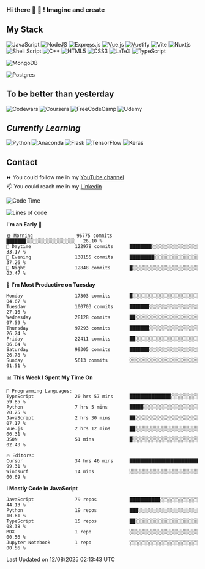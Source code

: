### Hi there 👋 🤖 ! Imagine and create

## My Stack
![JavaScript](https://img.shields.io/badge/javascript-%23323330.svg?style=for-the-badge&logo=javascript&logoColor=%23F7DF1E) ![NodeJS](https://img.shields.io/badge/node.js-6DA55F?style=for-the-badge&logo=node.js&logoColor=white) <img alt="Express.js" src="https://img.shields.io/badge/express.js%20-%23404d59.svg?&style=for-the-badge"/> ![Vue.js](https://img.shields.io/badge/vuejs-%2335495e.svg?style=for-the-badge&logo=vuedotjs&logoColor=%234FC08D) ![Vuetify](https://img.shields.io/badge/Vuetify-1867C0?style=for-the-badge&logo=vuetify&logoColor=AEDDFF) ![Vite](https://img.shields.io/badge/vite-%23646CFF.svg?style=for-the-badge&logo=vite&logoColor=white) ![Nuxtjs](https://img.shields.io/badge/Nuxt-002E3B?style=for-the-badge&logo=nuxtdotjs&logoColor=#00DC82) ![Shell Script](https://img.shields.io/badge/shell_script-%23121011.svg?style=for-the-badge&logo=gnu-bash&logoColor=white) ![C++](https://img.shields.io/badge/c++-%2300599C.svg?style=for-the-badge&logo=c%2B%2B&logoColor=white) ![HTML5](https://img.shields.io/badge/html5-%23E34F26.svg?style=for-the-badge&logo=html5&logoColor=white) ![CSS3](https://img.shields.io/badge/css3-%231572B6.svg?style=for-the-badge&logo=css3&logoColor=white) ![LaTeX](https://img.shields.io/badge/latex-%23008080.svg?style=for-the-badge&logo=latex&logoColor=white) ![TypeScript](https://img.shields.io/badge/typescript-%23007ACC.svg?style=for-the-badge&logo=typescript&logoColor=white)
<div>
  <img alt="MongoDB" src ="https://img.shields.io/badge/MongoDB-%234ea94b.svg?&style=for-the-badge&logo=mongodb&logoColor=white"/>
  
  ![Postgres](https://img.shields.io/badge/postgres-%23316192.svg?style=for-the-badge&logo=postgresql&logoColor=white)
</div>

## To be better than yesterday
![Codewars](https://img.shields.io/badge/Codewars-B1361E?style=for-the-badge&logo=codewars&logoColor=grey)
  ![Coursera](https://img.shields.io/badge/Coursera-%230056D2.svg?style=for-the-badge&logo=Coursera&logoColor=white)
  ![FreeCodeCamp](https://img.shields.io/badge/Freecodecamp-%23123.svg?&style=for-the-badge&logo=freecodecamp&logoColor=green)
  ![Udemy](https://img.shields.io/badge/Udemy-A435F0?style=for-the-badge&logo=Udemy&logoColor=white)

## *Currently Learning*
![Python](https://img.shields.io/badge/python-3670A0?style=for-the-badge&logo=python&logoColor=ffdd54) ![Anaconda](https://img.shields.io/badge/Anaconda-%2344A833.svg?style=for-the-badge&logo=anaconda&logoColor=white) 
![Flask](https://img.shields.io/badge/flask-%23000.svg?style=for-the-badge&logo=flask&logoColor=white) ![TensorFlow](https://img.shields.io/badge/TensorFlow-%23FF6F00.svg?style=for-the-badge&logo=TensorFlow&logoColor=white) ![Keras](https://img.shields.io/badge/Keras-%23D00000.svg?style=for-the-badge&logo=Keras&logoColor=white)

## Contact
⏩ You could follow me in my <a href="https://www.youtube.com/c/ViktorJimenezF" target="blank">YouTube channel</a>   <br>
📫 You could reach me in my <a href="https://www.linkedin.com/in/victorjuanjimenez/" target="blank">Linkedin</a>  

<!--START_SECTION:waka-->
![Code Time](http://img.shields.io/badge/Code%20Time-3%2C884%20hrs%2045%20mins-blue)

![Lines of code](https://img.shields.io/badge/From%20Hello%20World%20I%27ve%20Written-660.7%20million%20lines%20of%20code-blue)

**I'm an Early 🐤** 

```text
🌞 Morning                96775 commits       ███████░░░░░░░░░░░░░░░░░░   26.10 % 
🌆 Daytime                122978 commits      ████████░░░░░░░░░░░░░░░░░   33.17 % 
🌃 Evening                138155 commits      █████████░░░░░░░░░░░░░░░░   37.26 % 
🌙 Night                  12848 commits       █░░░░░░░░░░░░░░░░░░░░░░░░   03.47 % 
```
📅 **I'm Most Productive on Tuesday** 

```text
Monday                   17303 commits       █░░░░░░░░░░░░░░░░░░░░░░░░   04.67 % 
Tuesday                  100703 commits      ███████░░░░░░░░░░░░░░░░░░   27.16 % 
Wednesday                28128 commits       ██░░░░░░░░░░░░░░░░░░░░░░░   07.59 % 
Thursday                 97293 commits       ███████░░░░░░░░░░░░░░░░░░   26.24 % 
Friday                   22411 commits       ██░░░░░░░░░░░░░░░░░░░░░░░   06.04 % 
Saturday                 99305 commits       ███████░░░░░░░░░░░░░░░░░░   26.78 % 
Sunday                   5613 commits        ░░░░░░░░░░░░░░░░░░░░░░░░░   01.51 % 
```


📊 **This Week I Spent My Time On** 

```text
💬 Programming Languages: 
TypeScript               20 hrs 57 mins      ███████████████░░░░░░░░░░   59.85 % 
Python                   7 hrs 5 mins        █████░░░░░░░░░░░░░░░░░░░░   20.25 % 
JavaScript               2 hrs 30 mins       ██░░░░░░░░░░░░░░░░░░░░░░░   07.17 % 
Vue.js                   2 hrs 12 mins       ██░░░░░░░░░░░░░░░░░░░░░░░   06.31 % 
JSON                     51 mins             █░░░░░░░░░░░░░░░░░░░░░░░░   02.43 % 

🔥 Editors: 
Cursor                   34 hrs 46 mins      █████████████████████████   99.31 % 
Windsurf                 14 mins             ░░░░░░░░░░░░░░░░░░░░░░░░░   00.69 % 
```

**I Mostly Code in JavaScript** 

```text
JavaScript               79 repos            ███████████░░░░░░░░░░░░░░   44.13 % 
Python                   19 repos            ███░░░░░░░░░░░░░░░░░░░░░░   10.61 % 
TypeScript               15 repos            ██░░░░░░░░░░░░░░░░░░░░░░░   08.38 % 
MDX                      1 repo              ░░░░░░░░░░░░░░░░░░░░░░░░░   00.56 % 
Jupyter Notebook         1 repo              ░░░░░░░░░░░░░░░░░░░░░░░░░   00.56 % 
```




 Last Updated on 12/08/2025 02:13:43 UTC
<!--END_SECTION:waka-->

<!--
**ViktorJJF/ViktorJJF** is a ✨ _special_ ✨ repository because its `README.md` (this file) appears on your GitHub profile.



Here are some ideas to get you started:

- 🔭 I’m currently working on ...
- 🌱 I’m currently learning ...
- 👯 I’m looking to collaborate on ...
- 🤔 I’m looking for help with ...
- 💬 Ask me about ...
- 📫 How to reach me: ...
- 😄 Pronouns: ...
- ⚡ Fun fact: ...
-->
